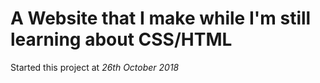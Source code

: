 # A Website that I make while I'm still learning about CSS/HTML

Started this project at _26th October 2018_
